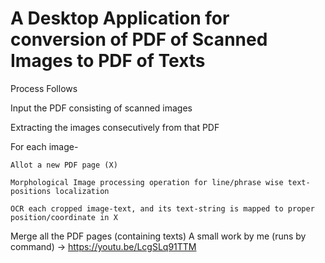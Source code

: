 # A Desktop Application for conversion of PDF of Scanned Images to PDF of Texts

Process Follows

  Input the PDF consisting of scanned images
  
  Extracting the images consecutively from that PDF
  
  For each image-
  
    Allot a new PDF page (X)
    
    Morphological Image processing operation for line/phrase wise text-positions localization
    
    OCR each cropped image-text, and its text-string is mapped to proper position/coordinate in X
    
  Merge all the PDF pages (containing texts)
  A small work by me (runs by command) -> https://youtu.be/LcgSLq91TTM

